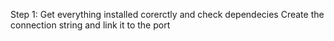 Step 1:
Get everything installed corerctly and check dependecies
Create the connection string and link it to the port
